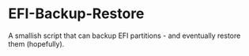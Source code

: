 # EFI-Backup-Restore
A smallish script that can backup EFI partitions - and eventually restore them (hopefully).

